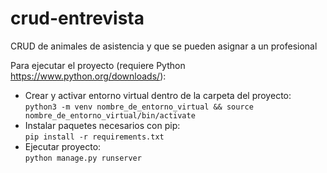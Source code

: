 # crud-entrevista
CRUD de animales de asistencia y que se pueden asignar a un profesional

Para ejecutar el proyecto (requiere Python https://www.python.org/downloads/):
- Crear y activar entorno virtual dentro de la carpeta del proyecto:\
`python3 -m venv nombre_de_entorno_virtual && source nombre_de_entorno_virtual/bin/activate`
- Instalar paquetes necesarios con pip:\
`pip install -r requirements.txt`
- Ejecutar proyecto:\
`python manage.py runserver`
